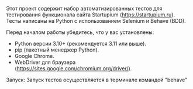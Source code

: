 Этот проект содержит набор автоматизированных тестов для тестирования функционала сайта Startupium (https://startupium.ru). 
Тесты написаны на Python с использованием Selenium и Behave (BDD).

Перед началом работы убедитесь, что у вас установлены:
- Python версии 3.10+ (рекомендуется 3.11 или выше).
- pip (пакетный менеджер Python).
- Google Chrome.
- WebDriver для браузера (https://sites.google.com/chromium.org/driver/).

Запуск:
Запуск тестов осуществляется в терминале командой "behave"
